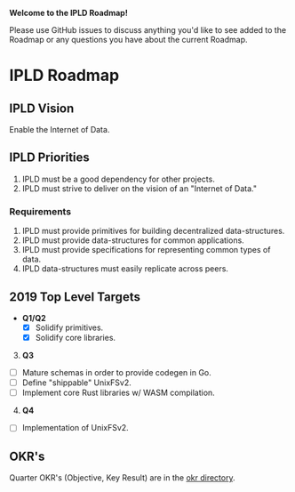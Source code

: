 **Welcome to the IPLD Roadmap!**

Please use GitHub issues to discuss anything you'd like to see added to the Roadmap or any 
questions you have about the current Roadmap.

# IPLD Roadmap

## IPLD Vision

Enable the Internet of Data.

## IPLD Priorities

1. IPLD must be a good dependency for other projects.
2. IPLD must strive to deliver on the vision of an "Internet of Data."

### Requirements

1. IPLD must provide primitives for building decentralized data-structures.
2. IPLD must provide data-structures for common applications.
3. IPLD must provide specifications for representing common types of data.
4. IPLD data-structures must easily replicate across peers.

## 2019 Top Level Targets

* **Q1/Q2**
  - [x] Solidify primitives.
  - [x] Solidify core libraries.
3. **Q3** 
  - [ ] Mature schemas in order to provide codegen in Go.
  - [ ] Define "shippable" UnixFSv2.
  - [ ] Implement core Rust libraries w/ WASM compilation.
4. **Q4**
  - [ ] Implementation of UnixFSv2.

## OKR's

Quarter OKR's (Objective, Key Result) are in the [okr directory](./okrs).
